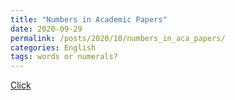 ```yaml
---
title: "Numbers in Academic Papers"
date: 2020-09-29
permalink: /posts/2020/10/numbers_in_aca_papers/
categories: English
tags: words or numerals?
--- 
```


[Click](https://proofreadmyessay.co.uk/writing-tips/1-two-or-iii-how-to-format-numbers-in-academic-writing/)

